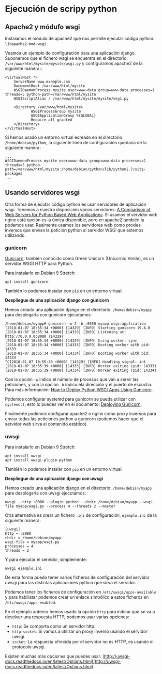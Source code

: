 # Ejecución de scripy python


## Apache2 y módufo wsgi

Instalamos el módulo de apache2 que nos permite ejecutar código python: `libapache2-mod-wsgi`.

Veamos un ejemplo de configuración para una aplicación django. Suponemos que el fichero wsgi se encuentra en el directorio: ``/var/www/html/mysite/mysite/wsgi.py`` y configuramos apache2 de la siguiente manera::

    <VirtualHost *>
        ServerName www.example.com
        DocumentRoot /var/www/html/mysite
        WSGIDaemonProcess mysite user=www-data group=www-data processes=1 threads=5 python-path=/var/www/html/mysite
        WSGIScriptAlias / /var/www/html/mysite/mysite/wsgi.py

        <Directory /var/www/html/mysite>
                WSGIProcessGroup mysite
                WSGIApplicationGroup %{GLOBAL}
                Require all granted
        </Directory>
    </VirtualHost>

Si hemos usado un entorno virtual ecreado en el directorio ``/home/debian/python``, la siguiente línea de configuración quedaría de la siguiente manera:

    ...
    WSGIDaemonProcess mysite user=www-data group=www-data processes=1 threads=5 python-path=/var/www/html/mysite:/home/debian/python/lib/python2.7/site-packages
    ...

## Usando servidores wsgi

Otra forma de ejecutar código python es usar servidores de aplicación wsgi. Tenemos a nuestra disposición varios servidores: [A Comparison of Web Servers for Python Based Web Applications](https://www.digitalocean.com/community/tutorials/a-comparison-of-web-servers-for-python-based-web-applications). Si usamos el servidor web nginx está opción es la úmica disponible, pero en apache2 también la podemos usar. Realmente usamos los servidores web como proxies inversos que envían la petición python al servidor WSGI que estemos utilizando.

### gunicorn

[Gunicorn](http://gunicorn.org/), también conocido como Green Unicorn (Unicornio Verde), es un servidor WSGI HTTP para Python.

Para instalarlo en Debian 9 Stretch:

    apt install gunicorn

También lo podemos instalar con `pip` en un entorno virtual.

**Despliegue de una aplicación django con gunicorn**

Hemos creado una aplicación django en el directorio: `/home/debian/myapp` para desplegarla con gunicorn ejecutamos:

    /home/debian/myapp# gunicorn -w 2 -b :8080 myapp.wsgi:application
    [2018-01-07 18:55:34 +0000] [14329] [INFO] Starting gunicorn 19.6.0
    [2018-01-07 18:55:34 +0000] [14329] [INFO] Listening at: http://0.0.0.0:8080 (14329)
    [2018-01-07 18:55:34 +0000] [14329] [INFO] Using worker: sync
    [2018-01-07 18:55:34 +0000] [14333] [INFO] Booting worker with pid: 14333
    [2018-01-07 18:55:34 +0000] [14334] [INFO] Booting worker with pid: 14334
    ^C[2018-01-07 18:55:38 +0000] [14329] [INFO] Handling signal: int
    [2018-01-07 18:55:39 +0000] [14333] [INFO] Worker exiting (pid: 14333)
    [2018-01-07 18:55:39 +0000] [14334] [INFO] Worker exiting (pid: 14334)
    

Con la opción `-w` indico el número de procesos que van a servir las peticiones, y con la opción `-b` indico ela dirección y el puerto de escucha. Para más información: [How to Deploy Python WSGI Apps Using Gunicorn](https://www.digitalocean.com/community/tutorials/how-to-deploy-python-wsgi-apps-using-gunicorn-http-server-behind-nginx).

Podemos configurar systemd para gunicorn se pueda utilizar con `systemctl`, esto lo puedes ver en el documento: [Deploying Gunicorn](http://docs.gunicorn.org/en/stable/deploy.html#systemd).

Finalmente podemos configurar apache2 o nginx como proxy inversos para enviar todas las peticiones python a gunicorn (podemos hacer que el servidor web sirva el contenido estático).

### uwsgi

Para instalarlo en Debian 9 Stretch:

    apt install uwsgi
    apt install uwsgi-plugin-python

También lo podemos instalar con `pip` en un entorno virtual.  

**Despliegue de una aplicación django con uwsgi**

Hemos creado una aplicación django en el directorio: `/home/debian/myapp` para desplegarla con uwsgi ejecutamos:

    uwsgi --http :8080 --plugin python --chdir /home/debian/myapp --wsgi-file myapp/wsgi.py --process 4 --threads 2 --master 

Otra alternativa es crear un fichero `.ini` de configuración, `ejemplo.ini` de la siguiente manera:

    [uwsgi]
    http = :8080
    chdir = /home/debian/myapp 
    wsgi-file = myapp/wsgi.py
    processes = 4
    threads = 2

Y para ejecutar el servidor, simplemente:

    uwsgi ejemplo.ini

De esta forma puedo tener varios ficheros de configuración del servidor uwsgi para las distintas aplicaciones python que sirva el servidor.

Podemos tener los ficheros de configuración en `/etc/uwsgi/apps-available` y para habiliatar podemos crear un enlace simbólico a estos ficheros en `/etc/uwsgi/apps-enabled`.

En el ejemplo anterior hemos usado la opción `http` para indicar que se va a devolver una respuesta HTTP, podemos usar varias opciones:

* `http`: Se comporta como un servidor http.
* `http-socket`: Si vamos a utilizar un proxy inverso usando el servidor uwsgi.
* `socket`: La respuesta ofrecida por el servidor no es HTTP, es usando el protocolo uwsgi.

Existen muchas más opciones que puedes usar: [http://uwsgi-docs.readthedocs.io/en/latest/Options.html](http://uwsgi-docs.readthedocs.io/en/latest/Options.html).


